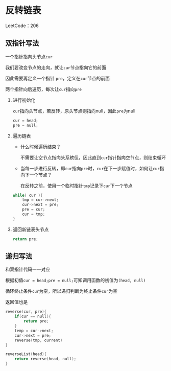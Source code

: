 # 反转链表

LeetCode：206

## 双指针写法

一个指针指向头节点`cur`

我们要改变节点的走向，就让`cur`节点指向它的前面

因此需要再定义一个指针 `pre`，定义在`cur`节点的前面

两个指针向后遍历，每次让`cur`指向`pre`

1. 进行初始化

   `cur`指向头节点，若反转，原头节点则指向null，因此`pre`为null

   ```c++
   cur = head;
   pre = null;
   ```

2. 遍历链表

   * 什么时候遍历结束？

     不需要让空节点指向头系欸但，因此直到`cur`指针指向空节点，则结束循环

   * 当每一步进行反转，即`cur`指向`pre`时，`cur`在下一步赋值时，如何让`cur`指向下一个节点？

     在反转之前，使用一个临时指针`tmp`记录下`cur`下一个节点

   ```c++
   while( cur ){
       tmp = cur->next;
       cur->next = pre;
       pre = cur;
       cur = tmp; 
   }
   ```

3. 返回新链表头节点

   ```c++
   return pre;
   ```



## 递归写法

和双指针代码一一对应

根据初值`cur = head;pre = null;`可知调用函数的初值为`(head, null)`

循环终止条件`cur`为空，所以递归判断为终止条件`cur`为空

返回值也是

```c++
reverse(cur, pre){
    if(cur == null){
        return pre;
    }
    temp = cur->next;
    cur->next = pre;
    reverse(tmp, current)
}

reverseList(head){
	return reverse(head, null);
}
```

